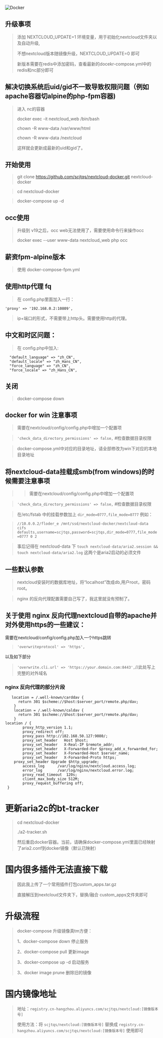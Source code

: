 ![Docker](https://github.com/scjtqs/nextcloud-docker/workflows/Docker/badge.svg)
## 升级事项
> 添加 NEXTCLOUD_UPDATE=1 环境变量，用于初始化nextcloud文件夹以及自动升级,
>
>不想nextcloud版本随镜像升级，NEXTCLOUD_UPDATE=0 即可
>
> 新版本需要在redis中添加密码，查看最新的docekr-compose.yml中的redis和nc部分即可
## 解决切换系统后uid/gid不一致导致权限问题（例如apache容器切alpine的php-fpm容器)
> 进入 nc的容器
>
> docker exec -it nextcloud_web /bin/bash
>
> chown -R www-data /var/www/html
>
> chown -R www-data /nextcloud
>
> 这样就会更新成最新的uid和gid了。

## 开始使用
> git clone https://github.com/scjtqs/nextcloud-docker.git nextcloud-docker

> cd nextcloud-docker

> docker-compose up -d

## occ使用
> 升级到 v19之后，occ web无法使用了，需要使用命令行来操作occ
>
> docker exec --user www-data nextcloud_web php occ

## 薪资fpm-alpine版本

> 使用 docker-compose-fpm.yml

## 使用http代理 fq

> 在 config.php里面加入一行：

```
'proxy' => '192.168.0.2:10809',
```

> ip+端口的形式，不需要带上http头。需要使用http的代理。

## 中文和时区问题：

> 在 config.php中加入:

```
  "default_language" => "zh_CN",
  "default_locale" => "zh_Hans_CN",
  "force_language" => "zh_CN",
  "force_locale" => "zh_Hans_CN",
```

## 关闭

> docker-compose down

## docker for win 注意事项

> 需要在nextcloud/config/config.php中增加一个配置项

> `'check_data_directory_permissions' => false,`     #检查数据目录权限

> docker-compose.yml中对应的目录地址，请全部修改为win下对应的本地目录地址

## 将nextcloud-data挂载成smb(from windows)的时候需要注意事项
> > 需要在nextcloud/config/config.php中增加一个配置项

> `'check_data_directory_permissions' => false,`     #检查数据目录权限

> 在/etc/fstab 中的挂载参数加上 `dir_mode=0777,file_mode=0777` 例如：

> `//10.0.0.2/floder_e /mnt/ssd/nextcloud-docker/nextcloud-data   cifs    defaults,username=scjtqs,password=scjtqs,dir_mode=0777,file_mode=0777 0 2`

> 事后记得在 nextcloud-data 下 `touch nextcloud-data/aria2.session && touch nextcloud-data/aria2.log` 这两个是aria2启动的必须文件

## 一些默认参数

> nextcloud安装时的数据库地址，将“localhost”改成db,用户root，密码root。

> nginx 的反向代理配置需要自己写了，我这里就没有预制了。

## 关于使用 nginx 反向代理nextcloud自带的apache并对外使用https的一些建议：

需要在nextcloud/config/config.php加入一个https跳转

> `'overwriteprotocol' => 'https',`

以及如下部分

> `'overwrite.cli.url' => 'https://your.domain.com:8443',`//此处写上完整的对外域名

### nginx 反向代理的部分片段
````nginx
   location = /.well-known/carddav {
      return 301 $scheme://$host:$server_port/remote.php/dav;
    }
    location = /.well-known/caldav {
      return 301 $scheme://$host:$server_port/remote.php/dav;
    }
location / {
        proxy_http_version 1.1;
        proxy_redirect off;
        proxy_pass http://182.168.50.127:9080/;
        proxy_set_header   Host $host;
        proxy_set_header   X-Real-IP $remote_addr;
        proxy_set_header   X-Forwarded-For $proxy_add_x_forwarded_for;
        proxy_set_header   X-Forwarded-Host $server_name;
        proxy_set_header   X-Forwarded-Proto https;
	proxy_set_header Upgrade $http_upgrade;
        access_log      /var/log/nginx/nextcloud.access.log;
        error_log       /var/log/nginx/nextcloud.error.log;
        proxy_read_timeout  120s;
        client_max_body_size 512M;
        proxy_request_buffering off;
 }

````
# 更新aria2c的bt-tracker
> cd nextcloud-docker
>
> ./a2-tracker.sh
>
> 然后重启docker容器。当前，请确保docker-compose.yml里面已经映射了aria2.conf到docker镜像（默认已映射）

#  国内很多插件无法直接下载
> 因此我上传了一个常用插件打包custom_apps.tar.gz
> 
> 直接解压到nextcloud文件夹下，替换/融合 custom_apps文件夹即可

# 升级流程
> docker-compose 升级镜像真tm方便：
>
> 1、docker-compose down 停止服务
>
> 2、docker-compose pull 更新image
>
> 3、docker-compose up -d 启动服务
>
> 3、docker image prune 删除旧的镜像

# 国内镜像地址

> 地址：`registry.cn-hangzhou.aliyuncs.com/scjtqs/nextcloud:[镜像版本号]`
>
> 使用方法：将 `scjtqs/nextcloud:[镜像版本号]` 替换成 `registry.cn-hangzhou.aliyuncs.com/scjtqs/nextcloud:[镜像版本号]` 使用即可
